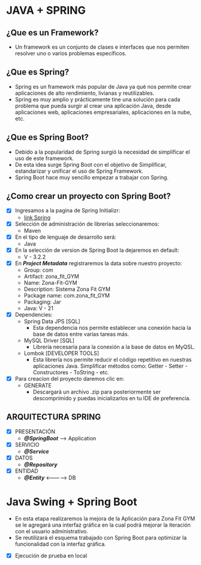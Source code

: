 # JAVA + SPRING
## ¿Que es un Framework?
-  Un framework es un conjunto de clases e interfaces que nos permiten
resolver uno o varios problemas específicos.

## ¿Que es Spring?
- Spring es un framework más popular de Java ya qué nos permite crear
aplicaciones de alto rendimiento, livianas y reutilizables.
- Spring es muy amplio y prácticamente tine una solución para cada 
problema que pueda surgir al crear una aplicación Java, desde
aplicaciones web, aplicaciones empresariales, aplicaciones en la
nube, etc.

## ¿Que es Spring Boot?
- Debido a la popularidad de Spring surgió la necesidad de simplificar
el uso de este framework.
- De esta idea surge Spring Boot con el objetivo de Simplificar,
estandarizar y unificar el uso de Spring Framework.
- Spring Boot hace muy sencillo empezar a trabajar con Spring.

## ¿Como crear un proyecto con Spring Boot?
- [x] Ingresamos a la pagina de Spring Initializr:
  - <a href="https://start.spring.io/">link Spring</a>
- [x] Selección de administración de librerías seleccionaremos:
  - Maven
- [x] En el tipo de lenguaje de desarrollo será:
  - Java
- [x] En la selección de version de Spring Boot la dejaremos en default:
  - V - 3.2.2
- [x] En ***Project Metadata*** registraremos la data sobre nuestro proyecto:
  - Group: com             
  - Artifact: zona_fit_GYM  
  - Name: Zona-Fit-GYM
  - Description: Sistema Zona Fit GYM
  - Package name: com.zona_fit_GYM
  - Packaging: Jar
  - Java: V - 21
- [x] Dependencies:
  - Spring Data JPS [SQL]
    - Esta dependencia nos permite establecer una conexión hacia
    la base de datos entre varias tareas más.
  - MySQL Driver [SQL]
    - Librería necesaria para la conexión a la base de datos en MyQSL.
  - Lombok [DEVELOPER TOOLS]
    - Esta librería nos permite reducir el código repetitivo en nuestras
    aplicaciones Java. Simplificar métodos como: Getter - Setter - Constructores -
    ToString - etc.
-[x] Para creacion del proyecto daremos clic en:
  - GENERATE
    - Descargará un archivo .zip para posteriormente ser descomprimido
    y puedas inicializarlos en tu IDE de preferencia.

## ARQUITECTURA SPRING
- [x] PRESENTACIÓN
  - ***@SpringBoot*** --> Application
- [x] SERVICIO
  - ***@Service***
- [x] DATOS
  - ***@Repository***
- [x] ENTIDAD
  - ***@Entity*** <-----> DB

# Java Swing + Spring Boot
- En esta etapa realizaremos la mejora de la Aplicación para Zona Fit GYM se le agregará
una interfaz gráfica en la cual podrá mejorar la iteración con el usuario administrativo.
- Se reutilizará el esquema trabajado con Spring Boot para optimizar la funcionalidad con 
la interfaz gráfica.
- [x] Ejecución de prueba en local
<div>
  <img src="">
</div>